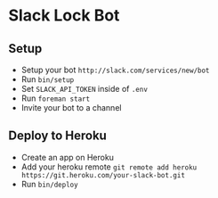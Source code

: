 # Slack Lock Bot

## Setup

- Setup your bot `http://slack.com/services/new/bot`
- Run `bin/setup`
- Set `SLACK_API_TOKEN` inside of `.env`
- Run `foreman start`
- Invite your bot to a channel

## Deploy to Heroku

- Create an app on Heroku
- Add your heroku remote `git remote add heroku https://git.heroku.com/your-slack-bot.git`
- Run `bin/deploy`
